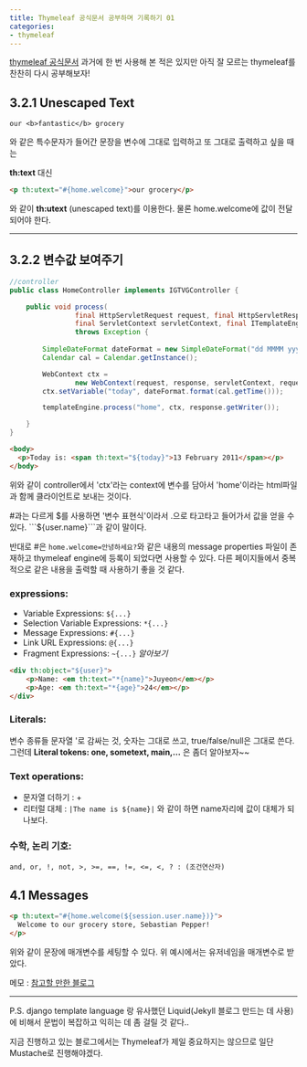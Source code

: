 ```yaml
---
title: Thymeleaf 공식문서 공부하며 기록하기 01
categories:
- thymeleaf
---
```


[thymeleaf 공식문서](https://www.thymeleaf.org/doc/tutorials/3.0/usingthymeleaf.html)
과거에 한 번 사용해 본 적은 있지만 아직 잘 모르는 thymeleaf를 찬찬히 
다시 공부해보자!

<!-- more -->

## 3.2.1 Unescaped Text

```
our <b>fantastic</b> grocery
```
 와 같은 특수문자가 들어간 문장을 변수에 그대로 입력하고 또 그대로 출력하고 싶을 때는

 **th:text** 대신
 ```html
<p th:utext="#{home.welcome}">our grocery</p>
 ```
 와 같이 **th:utext** (unescaped text)를 이용한다.
 물론 home.welcome에 값이 전달되어야 한다.

----

## 3.2.2 변수값 보여주기

```java
//controller
public class HomeController implements IGTVGController {

    public void process(
                final HttpServletRequest request, final HttpServletResponse response,
                final ServletContext servletContext, final ITemplateEngine templateEngine)
                throws Exception {
                
        SimpleDateFormat dateFormat = new SimpleDateFormat("dd MMMM yyyy");
        Calendar cal = Calendar.getInstance();

        WebContext ctx = 
                new WebContext(request, response, servletContext, request.getLocale());
        ctx.setVariable("today", dateFormat.format(cal.getTime()));

        templateEngine.process("home", ctx, response.getWriter());

    }
}
```
```html
<body>
  <p>Today is: <span th:text="${today}">13 February 2011</span></p>
</body>
```

위와 같이 controller에서 'ctx'라는 context에 변수를 담아서 'home'이라는 html파일과 함께
클라이언트로 보내는 것이다.

#과는 다르게 $를 사용하면 '변수 표현식'이라서 .으로 타고타고 들어가서 값을 얻을 수 있다.
```${user.name}```과 같이 말이다.

반대로 #은 
```home.welcome=안녕하세요?```와 같은 내용의 message properties 파일이 존재하고
thymeleaf engine에 등록이 되었다면 사용할 수 있다.
다른 페이지들에서 중복적으로 같은 내용을 출력할 때 사용하기 좋을 것 같다.

### expressions:

- Variable Expressions: ```${...}```
- Selection Variable Expressions: ```*{...}```
- Message Expressions: ```#{...}```    
- Link URL Expressions: ```@{...}```   
- Fragment Expressions: ```~{...}```    *알아보기*

```html
<div th:object="${user}">
    <p>Name: <em th:text="*{name}">Juyeon</em></p>
    <p>Age: <em th:text="*{age}">24</em></p>
</div>

```

### Literals:
변수 종류들 문자열 '로 감싸는 것, 숫자는 그대로 쓰고, true/false/null은 그대로 쓴다.
그런데 **Literal tokens: one, sometext, main,…** 은 좀더 알아보자~~

### Text operations:
- 문자열 더하기 : +
- 리터럴 대체 : ```|The name is ${name}|``` 와 같이 하면 name자리에 값이 대체가 되나보다.

### 수학, 논리 기호:
```and, or, !, not, >, >=, ==, !=, <=, <, ? : (조건연산자)```

## 4.1 Messages
```html
<p th:utext="#{home.welcome(${session.user.name})}">
  Welcome to our grocery store, Sebastian Pepper!
</p>
```
위와 같이 문장에 매개변수를 세팅할 수 있다. 위 예시에서는 유저네임을 매개변수로 받았다.

메모 : [참고할 만한 블로그](https://cyberx.tistory.com/132)

----

P.S.
django template language 랑 유사했던 Liquid(Jekyll 블로그 만드는 데 사용)에 비해서 문법이 복잡하고 익히는 데 좀 걸릴 것 같다..

지금 진행하고 있는 블로그에서는 Thymeleaf가 제일 중요하지는 않으므로 일단 Mustache로 진행해야겠다.